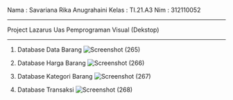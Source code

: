 Nama  : Savariana Rika Anugrahaini
Kelas : TI.21.A3
Nim   : 312110052
***********************************
Project Lazarus
Uas Pemprograman Visual (Dekstop)
**********************************
1. Database Data Barang
![Screenshot (265)](https://github.com/savarianaA3/APLIKASI-BARANG_LAZARUS/assets/118242563/b5fe46d6-333e-42a1-b423-62ac88d01208)

2. Database Harga Barang
![Screenshot (266)](https://github.com/savarianaA3/APLIKASI-BARANG_LAZARUS/assets/118242563/0c9a14c4-80b5-42fc-b616-0325c1c3b00d)

3. Database Kategori Barang
![Screenshot (267)](https://github.com/savarianaA3/APLIKASI-BARANG_LAZARUS/assets/118242563/542dfb03-5f08-42be-915f-bba573835744)

4. Database Transaksi
![Screenshot (268)](https://github.com/savarianaA3/APLIKASI-BARANG_LAZARUS/assets/118242563/abb28e44-1de8-499d-81c5-fea290d2b6a8)
